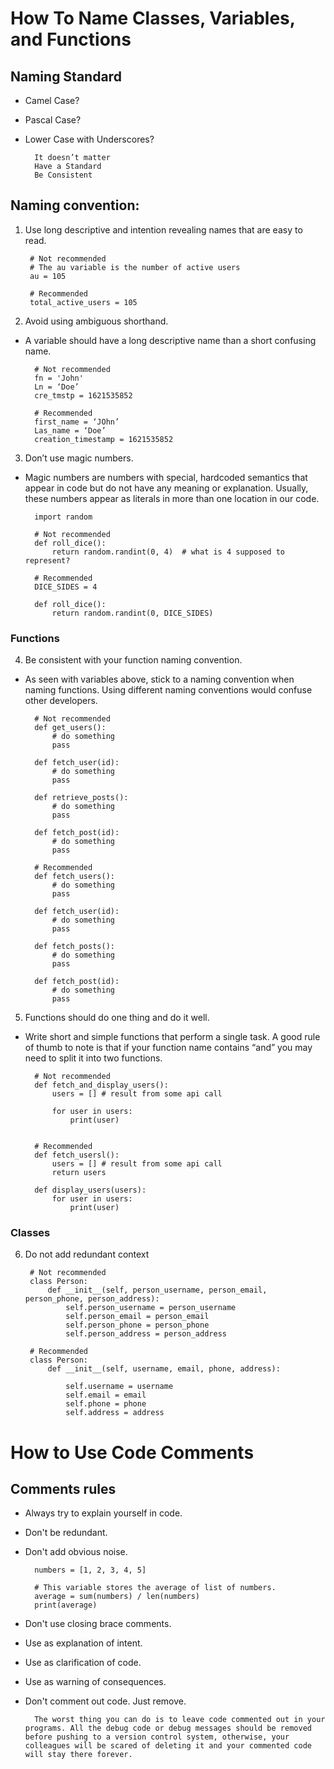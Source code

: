 # How To Name Classes, Variables, and Functions
## Naming Standard
- Camel Case?
- Pascal Case?
- Lower Case with Underscores?
		
		It doesn’t matter
		Have a Standard
		Be Consistent
## Naming convention:
	
1. Use long descriptive and intention revealing names that are easy to read.
		
		# Not recommended
		# The au variable is the number of active users
		au = 105

		# Recommended 
		total_active_users = 105
2. Avoid using ambiguous shorthand. 
- A variable should have a long descriptive name than a short confusing name.
		
		# Not recommended
		fn = 'John'
		Ln = ‘Doe’
		cre_tmstp = 1621535852

		# Recommended
		first_name = ‘JOhn’
		Las_name = ‘Doe’
		creation_timestamp = 1621535852
3. Don’t use magic numbers.
- Magic numbers are numbers with special, hardcoded semantics that appear in code but do not have any meaning or explanation. Usually, these numbers appear as literals in more than one location in our code.
		
		import random

		# Not recommended
		def roll_dice():
			return random.randint(0, 4)  # what is 4 supposed to represent?

		# Recommended
		DICE_SIDES = 4

		def roll_dice():
			return random.randint(0, DICE_SIDES)
		
### Functions
4. Be consistent with your function naming convention.
- As seen with variables above, stick to a naming convention when naming functions. Using different naming conventions would confuse other developers.

		# Not recommended
		def get_users(): 
			# do something
			pass

		def fetch_user(id): 
			# do something
			pass

		def retrieve_posts(): 
			# do something
			pass

		def fetch_post(id):
			# do something
			pass

		# Recommended
		def fetch_users(): 
			# do something
			pass

		def fetch_user(id): 
			# do something
			pass

		def fetch_posts(): 
			# do something
			pass

		def fetch_post(id):
			# do something
			pass
5. Functions should do one thing and do it well. 
- Write short and simple functions that perform a single task. A good rule of thumb to note is that if your function name contains “and” you may need to split it into two functions.

		# Not recommended
		def fetch_and_display_users():
			users = [] # result from some api call

			for user in users:
				print(user)


		# Recommended
		def fetch_usersl():
			users = [] # result from some api call
			return users

		def display_users(users):
			for user in users:
				print(user)
### Classes
6. Do not add redundant context

		# Not recommended
		class Person:
			def __init__(self, person_username, person_email, person_phone, person_address):
				self.person_username = person_username
				self.person_email = person_email
				self.person_phone = person_phone
				self.person_address = person_address

		# Recommended
		class Person:
			def __init__(self, username, email, phone, address):

				self.username = username
				self.email = email
				self.phone = phone
				self.address = address
# How to Use Code Comments
## Comments rules
- Always try to explain yourself in code.
- Don't be redundant.
- Don't add obvious noise.
		
		numbers = [1, 2, 3, 4, 5]

		# This variable stores the average of list of numbers.
		average = sum(numbers) / len(numbers)
		print(average)
- Don't use closing brace comments.
- Use as explanation of intent.
- Use as clarification of code.
- Use as warning of consequences.
- Don't comment out code. Just remove.

		The worst thing you can do is to leave code commented out in your programs. All the debug code or debug messages should be removed before pushing to a version control system, otherwise, your colleagues will be scared of deleting it and your commented code will stay there forever.

